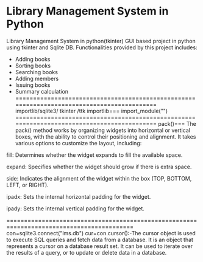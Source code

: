 # Library Management System in Python
Library Management System in python(tkinter) GUI based project in python using tkinter and Sqlite DB.
Functionalities provided by this project includes:
- Adding books
- Sorting books
- Searching books
- Adding members
- Issuing books
- Summary calculation
===========================================================================================
importlib/sqlite3/ tkinter /ttk
importlib===
    import_module("")
===========================================================================================
pack()===
The pack() method works by organizing widgets into horizontal or vertical boxes, with the ability to control their positioning and alignment. It takes various options to customize the layout, including:

fill: Determines whether the widget expands to fill the available space.

expand: Specifies whether the widget should grow if there is extra space.

side: Indicates the alignment of the widget within the box (TOP, BOTTOM, LEFT, or RIGHT).

ipadx: Sets the internal horizontal padding for the widget.

ipady: Sets the internal vertical padding for the widget.


==========================================================================================
con=sqlite3.connect("lms.db")
cur=con.cursor():-The cursor object is used to execute SQL queries and fetch data from a database. It is an object that represents a cursor on a database result set. It can be used to iterate over the results of a query, or to update or delete data in a database.
